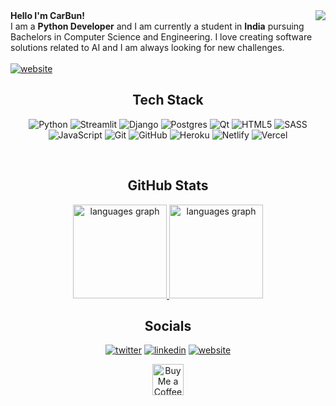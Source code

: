 
<div>
<img align="right" src="https://github.com/user-attachments/assets/06051d58-b7f9-4848-9cfd-e3f4b80dc34f">
<b>Hello I'm CarBun!</b> <br>
I am a <b>Python Developer</b> and I am currently a student in <b>India</b> pursuing Bachelors in Computer Science and Engineering. I love creating software solutions related to AI and I am always looking for new challenges.
<br><br>
<a  href="https://flowcv.com/resume/bghwrw7svd" target="_blank" style="display: inline-block;"><img src="https://img.shields.io/badge/my_resume-blue?style=for-the-badge"  alt="website"></a>
</div>

<div align="center">

## Tech Stack
![Python](https://img.shields.io/badge/python-3670A0?style=for-the-badge&logo=python&logoColor=ffdd54) ![Streamlit](https://img.shields.io/badge/Streamlit-%23FE4B4B.svg?style=for-the-badge&logo=streamlit&logoColor=white) ![Django](https://img.shields.io/badge/django-%23092E20.svg?style=for-the-badge&logo=django&logoColor=white) ![Postgres](https://img.shields.io/badge/postgres-%23316192.svg?style=for-the-badge&logo=postgresql&logoColor=white) ![Qt](https://img.shields.io/badge/Qt-%23217346.svg?style=for-the-badge&logo=Qt&logoColor=white) ![HTML5](https://img.shields.io/badge/html5-%23E34F26.svg?style=for-the-badge&logo=html5&logoColor=white) ![SASS](https://img.shields.io/badge/SASS-hotpink.svg?style=for-the-badge&logo=SASS&logoColor=white) ![JavaScript](https://img.shields.io/badge/javascript-%23323330.svg?style=for-the-badge&logo=javascript&logoColor=%23F7DF1E) ![Git](https://img.shields.io/badge/git-%23F05033.svg?style=for-the-badge&logo=git&logoColor=white) ![GitHub](https://img.shields.io/badge/github-%23121011.svg?style=for-the-badge&logo=github&logoColor=white) ![Heroku](https://img.shields.io/badge/heroku-%23430098.svg?style=for-the-badge&logo=heroku&logoColor=white) ![Netlify](https://img.shields.io/badge/netlify-%23000000.svg?style=for-the-badge&logo=netlify&logoColor=#00C7B7) ![Vercel](https://img.shields.io/badge/vercel-%23000000.svg?style=for-the-badge&logo=vercel&logoColor=white)


<br>

## GitHub Stats
  <a href="https://github.com/TheCarBun#gh-dark-mode-only"><img src="https://github-readme-streak-stats.herokuapp.com/?user=TheCarBun&theme=transparent&hide_border=false#gh-dark-mode-only" height="150" alt="languages graph"  />
  <img src="https://github-readme-stats.vercel.app/api/top-langs/?username=TheCarBun&theme=transparent&hide_border=false&include_all_commits=true&count_private=true&layout=compact#gh-dark-mode-only" height="150" alt="languages graph"  /></a>
<br>

## Socials
<a target="_blank" href="https://twitter.com/subhopriyo" style="display: inline-block;"><img src="https://img.shields.io/badge/twitter-x?style=for-the-badge&logo=x&logoColor=white&color=%230f1419" alt="twitter" /></a>
<a target="_blank" href="https://www.linkedin.com/in/subhopriyo" style="display: inline-block;"><img src="https://img.shields.io/badge/linkedin-logo?style=for-the-badge&logo=linkedin&logoColor=white&color=%230a77b6" alt="linkedin" /></a>
<a target="_blank" href="https://thecarbun.dev" style="display: inline-block;">
<img src="https://img.shields.io/badge/thecarbun.dev-red?style=for-the-badge"  alt="website"></a>


<a href='https://ko-fi.com/Z8Z4K5FEX' target='_blank'><img height='50' style='border:0px;height:50px;' src='https://storage.ko-fi.com/cdn/kofi1.png?v=3' border='0' alt='Buy Me a Coffee at ko-fi.com' /></a>
</div>

